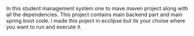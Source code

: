 In this student management system one to mave maven project along with all the dependencies.
This project contains main backend part and main spring boot code.
i made this poject in ecclipse but its your choise where you want to run and execute it.
